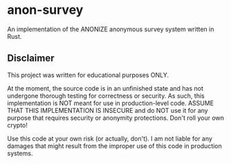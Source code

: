 # anon-survey
An implementation of the ANONIZE anonymous survey system written in Rust.

## Disclaimer
This project was written for educational purposes ONLY.

At the moment, the source code is in an unfinished state and has not undergone thorough testing for correctness or security. As such, this implementation is NOT meant for use in production-level code. ASSUME THAT THIS IMPLEMENTATION IS INSECURE and do NOT use it for any purpose that requires security or anonymity protections. Don't roll your own crypto!

Use this code at your own risk (or actually, don't). I am not liable for any damages that might result from the improper use of this code in production systems.
